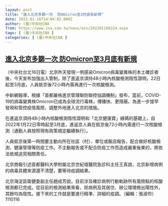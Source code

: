 ```yaml
---
layout: post
title: "進入北京多篩一次  防Omicron至3月底有新規"
date: 2022-01-16T14:04:02.000Z
author: (臺)中央社CNA
from: https://www.cna.com.tw/news/acn/202201160224.aspx
tags: [ (臺)中央社CNA ]
categories: [ (臺)中央社CNA ]
---
```

<!--1642341842000-->
[進入北京多篩一次  防Omicron至3月底有新規](https://www.cna.com.tw/news/acn/202201160224.aspx)
------

<div>
<div></div><div><p>（中央社台北16日電）北京昨天發現一例感染Omicron病毒變異株的本土確診者後，今天宣布加強出入管制，除了進返京須持48小時內核酸檢測陰性證明，22日起至3月底，人員抵京後72小時內需再進行一次核酸檢測。</p><p>中新網報導，根據「首都嚴格進京管理聯防聯控協調機制」發布，當前，COVID-19的病毒變異株Omicron已成為全球流行毒株，傳播快、更隱蔽。為進一步提早發現和管控疫情風險，調整外地進入北京的措施。</p><p>在進返京須持48小時內核酸檢測陰性證明和「北京健康寶」綠碼的基礎上，自2022年1月22日零時起至3月底，進返京人員在抵京後72小時內需進行一次核酸檢測（通勤人員按照現有政策規定繼續執行）。</p><p>人員抵京後第一時間要主動向所在社區（村）、單位或飯店報告，配合做好核酸檢測、健康管理等防疫工作。不主動報告或不配合防疫工作而造成嚴重後果的，將依法依規追究相關責任。</p><p>北京商報引述首都醫科大學附屬北京世紀壇醫院急診科主任王真說，北京新增病例的病毒具體來源還不清楚，要等待疫調結果。</p><p>北京海淀區衛健委副主任趙成芳說，目前涉及確診病例行動軌跡所有風險點的核酸檢測都已完成。從目前的檢測結果來看，除病例及其居住、辦公環境檢出陽性外，其餘均為陰性。接下來的工作就是要進行精準、詳細的疫調。（編輯：張淑伶）1110116</p></div>
</div>
